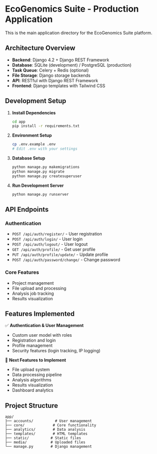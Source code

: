 # EcoGenomics Suite - Production Application

This is the main application directory for the EcoGenomics Suite platform.

## Architecture Overview

- **Backend**: Django 4.2 + Django REST Framework
- **Database**: SQLite (development) / PostgreSQL (production)
- **Task Queue**: Celery + Redis (optional)
- **File Storage**: Django storage backends
- **API**: RESTful with Django REST Framework
- **Frontend**: Django templates with Tailwind CSS

## Development Setup

1. **Install Dependencies**
   ```bash
   cd app
   pip install -r requirements.txt
   ```

2. **Environment Setup**
   ```bash
   cp .env.example .env
   # Edit .env with your settings
   ```

3. **Database Setup**
   ```bash
   python manage.py makemigrations
   python manage.py migrate
   python manage.py createsuperuser
   ```

4. **Run Development Server**
   ```bash
   python manage.py runserver
   ```

## API Endpoints

### Authentication
- `POST /api/auth/register/` - User registration
- `POST /api/auth/login/` - User login
- `POST /api/auth/logout/` - User logout
- `GET /api/auth/profile/` - Get user profile
- `PUT /api/auth/profile/update/` - Update profile
- `POST /api/auth/password/change/` - Change password

### Core Features
- Project management
- File upload and processing
- Analysis job tracking
- Results visualization

## Features Implemented

✅ **Authentication & User Management**
- Custom user model with roles
- Registration and login
- Profile management
- Security features (login tracking, IP logging)

🚧 **Next Features to Implement**
- File upload system
- Data processing pipeline
- Analysis algorithms
- Results visualization
- Dashboard analytics

## Project Structure

```
app/
├── accounts/          # User management
├── core/             # Core functionality
├── analytics/        # Data analysis
├── templates/        # HTML templates
├── static/          # Static files
├── media/           # Uploaded files
└── manage.py        # Django management
```